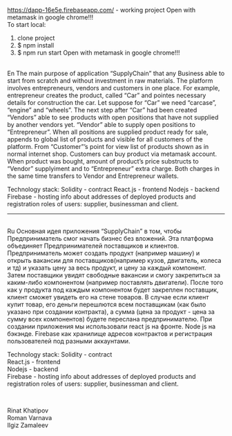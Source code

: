 
https://dapp-16e5e.firebaseapp.com/ - working project
Open with metamask in google chrome!!!
 <br />
To start local:
1) clone project
2) $ npm install
3) $ npm run start
Open with metamask in google chrome!!!
 <br />
En
The main purpose of application “SupplyChain” that any Business able to start from scratch and without investment in raw materials. The platform involves entrepreneurs, vendors and customers in one place. For example, entrepreneur creates the product, called “Car” and pointes necessary details for construction the car. Let suppose for “Car” we need “carcase”, “engine” and “wheels”. The next step after “Car” had been created “Vendors” able to see products with open positions that have not supplied by another vendors yet. “Vendor” able to supply open positions to “Entrepreneur”. When all positions are supplied product ready for sale, appends to global list of products and visible for all customers of the platform. From “Customer”’s point for view list of products shown as in normal internet shop. Customers can buy product via metamask account. When product was bought, amount of product’s price substructs to “Vendor” supplyiment and to “Entrepreneur” extra charge. Both charges in the same time transfers to Vendor and Entrepreneur wallets.

Technology stack:
Solidity - contract
React.js - frontend
Nodejs - backend
Firebase - hosting info about addresses of deployed products and registration roles of users: supplier, businessman and client.
 <br />
_____________________________________
 <br />
Ru
Основная идея приложения “SupplyChain” в том, чтобы Предприниматель смог начать бизнес без вложений. Эта платформа объединяет Предпринимателей поставщиков и клиентов. Предприниматель может создать продукт (например машину) и открыть вакансии для поставщиков(например кузов, двигатель, колеса и тд) и указать цену за весь продукт, и цену за каждый компонент. Затем поставщики увидят свободные вакансии и смогу закрепиться за каким-либо компонентом (например поставлять двигатели). После того как у продукта под каждым компонентом будет закреплен поставщик, клиент сможет увидеть его на стене товаров. В случае если клиент купит товар, его деньги перешлются всем поставщикам (как было указано при создании контракта), а сумма (цена за продукт - цена за сумму всех компонентов) будете переслана предпринимателю.
При создании приложения мы использовали react js на фронте. Node js на бэкэнде. Firebase как хранилище адресов контрактов и регистрация пользователей под разными аккаунтами.
 <br />


Technology stack:
Solidity - contract
 <br />
React.js - frontend
 <br />
Nodejs - backend
 <br />
Firebase - hosting info about addresses of deployed products and registration roles of users: supplier, businessman and client.

 <br />

Rinat Khatipov
 <br />
Roman Varnava
 <br />
Ilgiz Zamaleev
